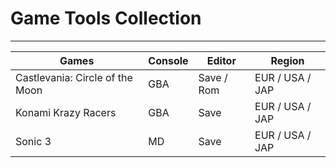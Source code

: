 # Game Tools Collection

---

| Games                           | Console | Editor     | Region          |
| ------------------------------- | ------- | ---------- | --------------- |
| Castlevania: Circle of the Moon | GBA     | Save / Rom | EUR / USA / JAP |
| Konami Krazy Racers             | GBA     | Save       | EUR / USA / JAP |
| Sonic 3                         | MD      | Save       | EUR / USA / JAP |
